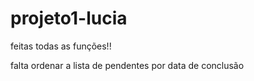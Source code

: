 # projeto1-lucia
feitas todas as funções!!

falta ordenar a lista de pendentes por data de conclusão
